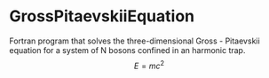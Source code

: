 # GrossPitaevskiiEquation
Fortran program that solves the three-dimensional Gross - Pitaevskii equation for a system of N bosons confined in an harmonic trap.
$$ E = mc^2 $$
